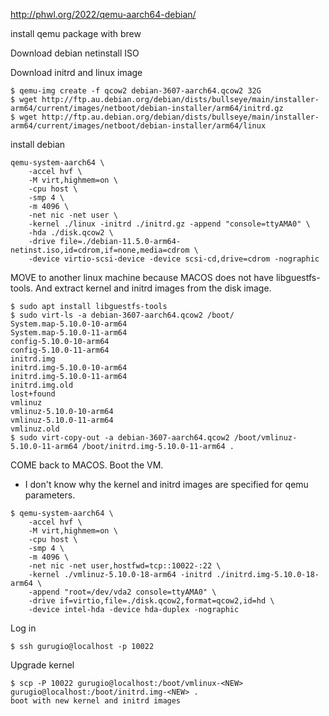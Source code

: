 http://phwl.org/2022/qemu-aarch64-debian/


install qemu package with brew

Download debian netinstall ISO

Download initrd and linux image
```
$ qemu-img create -f qcow2 debian-3607-aarch64.qcow2 32G 
$ wget http://ftp.au.debian.org/debian/dists/bullseye/main/installer-arm64/current/images/netboot/debian-installer/arm64/initrd.gz
$ wget http://ftp.au.debian.org/debian/dists/bullseye/main/installer-arm64/current/images/netboot/debian-installer/arm64/linux
```

install debian
```
qemu-system-aarch64 \
    -accel hvf \
    -M virt,highmem=on \
    -cpu host \
    -smp 4 \
    -m 4096 \
    -net nic -net user \
    -kernel ./linux -initrd ./initrd.gz -append "console=ttyAMA0" \
    -hda ./disk.qcow2 \
    -drive file=./debian-11.5.0-arm64-netinst.iso,id=cdrom,if=none,media=cdrom \
    -device virtio-scsi-device -device scsi-cd,drive=cdrom -nographic
```

MOVE to another linux machine because MACOS does not have libguestfs-tools.
And extract kernel and initrd images from the disk image.
```
$ sudo apt install libguestfs-tools
$ sudo virt-ls -a debian-3607-aarch64.qcow2 /boot/
System.map-5.10.0-10-arm64
System.map-5.10.0-11-arm64
config-5.10.0-10-arm64
config-5.10.0-11-arm64
initrd.img
initrd.img-5.10.0-10-arm64
initrd.img-5.10.0-11-arm64
initrd.img.old
lost+found
vmlinuz
vmlinuz-5.10.0-10-arm64
vmlinuz-5.10.0-11-arm64
vmlinuz.old
$ sudo virt-copy-out -a debian-3607-aarch64.qcow2 /boot/vmlinuz-5.10.0-11-arm64 /boot/initrd.img-5.10.0-11-arm64 .
```

COME back to MACOS.
Boot the VM.
* I don't know why the kernel and initrd images are specified for qemu parameters.
```
$ qemu-system-aarch64 \
    -accel hvf \
    -M virt,highmem=on \
    -cpu host \
    -smp 4 \
    -m 4096 \
    -net nic -net user,hostfwd=tcp::10022-:22 \
    -kernel ./vmlinuz-5.10.0-18-arm64 -initrd ./initrd.img-5.10.0-18-arm64 \
    -append "root=/dev/vda2 console=ttyAMA0" \
    -drive if=virtio,file=./disk.qcow2,format=qcow2,id=hd \
    -device intel-hda -device hda-duplex -nographic
```

Log in
```
$ ssh gurugio@localhost -p 10022
```

Upgrade kernel
```
$ scp -P 10022 gurugio@localhost:/boot/vmlinux-<NEW> gurugio@localhost:/boot/initrd.img-<NEW> .
boot with new kernel and initrd images
```

